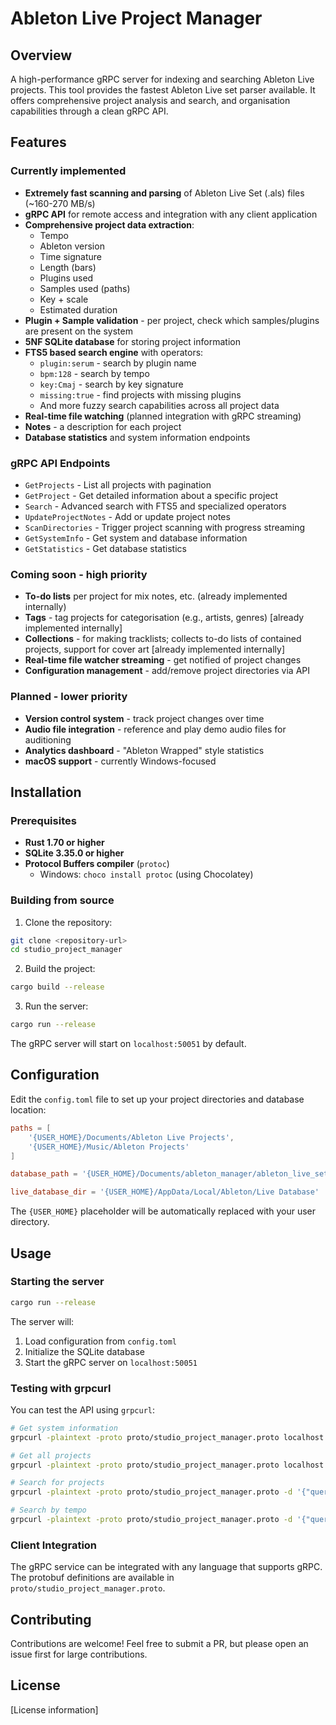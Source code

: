 # Ableton Live Project Manager

## Overview

A high-performance gRPC server for indexing and searching Ableton Live projects. This tool provides the fastest Ableton Live set parser available. It offers comprehensive project analysis and search, and organisation capabilities through a clean gRPC API.

## Features

### Currently implemented

- **Extremely fast scanning and parsing** of Ableton Live Set (.als) files (~160-270 MB/s)
- **gRPC API** for remote access and integration with any client application
- **Comprehensive project data extraction**:
    - Tempo
    - Ableton version
    - Time signature
    - Length (bars)
    - Plugins used
    - Samples used (paths)
    - Key + scale
    - Estimated duration
- **Plugin + Sample validation** - per project, check which samples/plugins are present on the system
- **5NF SQLite database** for storing project information
- **FTS5 based search engine** with operators:
    - `plugin:serum` - search by plugin name
    - `bpm:128` - search by tempo
    - `key:Cmaj` - search by key signature
    - `missing:true` - find projects with missing plugins
    - And more fuzzy search capabilities across all project data
- **Real-time file watching** (planned integration with gRPC streaming)
- **Notes** - a description for each project
- **Database statistics** and system information endpoints

### gRPC API Endpoints

- `GetProjects` - List all projects with pagination
- `GetProject` - Get detailed information about a specific project
- `Search` - Advanced search with FTS5 and specialized operators
- `UpdateProjectNotes` - Add or update project notes
- `ScanDirectories` - Trigger project scanning with progress streaming
- `GetSystemInfo` - Get system and database information
- `GetStatistics` - Get database statistics

### Coming soon - high priority

- **To-do lists** per project for mix notes, etc. (already implemented internally)
- **Tags** - tag projects for categorisation (e.g., artists, genres) [already implemented internally]
- **Collections** - for making tracklists; collects to-do lists of contained projects, support for cover art [already implemented internally]
- **Real-time file watcher streaming** - get notified of project changes
- **Configuration management** - add/remove project directories via API

### Planned - lower priority

- **Version control system** - track project changes over time
- **Audio file integration** - reference and play demo audio files for auditioning
- **Analytics dashboard** - "Ableton Wrapped" style statistics
- **macOS support** - currently Windows-focused

## Installation

### Prerequisites

- **Rust 1.70 or higher**
- **SQLite 3.35.0 or higher**
- **Protocol Buffers compiler** (`protoc`)
  - Windows: `choco install protoc` (using Chocolatey)

### Building from source

1. Clone the repository:
```bash
git clone <repository-url>
cd studio_project_manager
```

2. Build the project:
```bash
cargo build --release
```

3. Run the server:
```bash
cargo run --release
```

The gRPC server will start on `localhost:50051` by default.

## Configuration

Edit the `config.toml` file to set up your project directories and database location:

```toml
paths = [
    '{USER_HOME}/Documents/Ableton Live Projects',
    '{USER_HOME}/Music/Ableton Projects'
]

database_path = '{USER_HOME}/Documents/ableton_manager/ableton_live_sets.db'

live_database_dir = '{USER_HOME}/AppData/Local/Ableton/Live Database'
```

The `{USER_HOME}` placeholder will be automatically replaced with your user directory.

## Usage

### Starting the server

```bash
cargo run --release
```

The server will:
1. Load configuration from `config.toml`
2. Initialize the SQLite database
3. Start the gRPC server on `localhost:50051`

### Testing with grpcurl

You can test the API using `grpcurl`:

```bash
# Get system information
grpcurl -plaintext -proto proto/studio_project_manager.proto localhost:50051 studio_project_manager.StudioProjectManager/GetSystemInfo

# Get all projects
grpcurl -plaintext -proto proto/studio_project_manager.proto localhost:50051 studio_project_manager.StudioProjectManager/GetProjects

# Search for projects
grpcurl -plaintext -proto proto/studio_project_manager.proto -d '{"query": "plugin:serum"}' localhost:50051 studio_project_manager.StudioProjectManager/Search

# Search by tempo
grpcurl -plaintext -proto proto/studio_project_manager.proto -d '{"query": "bpm:128"}' localhost:50051 studio_project_manager.StudioProjectManager/Search
```

### Client Integration

The gRPC service can be integrated with any language that supports gRPC. The protobuf definitions are available in `proto/studio_project_manager.proto`.

## Contributing

Contributions are welcome! Feel free to submit a PR, but please open an issue first for large contributions.

## License

[License information]

